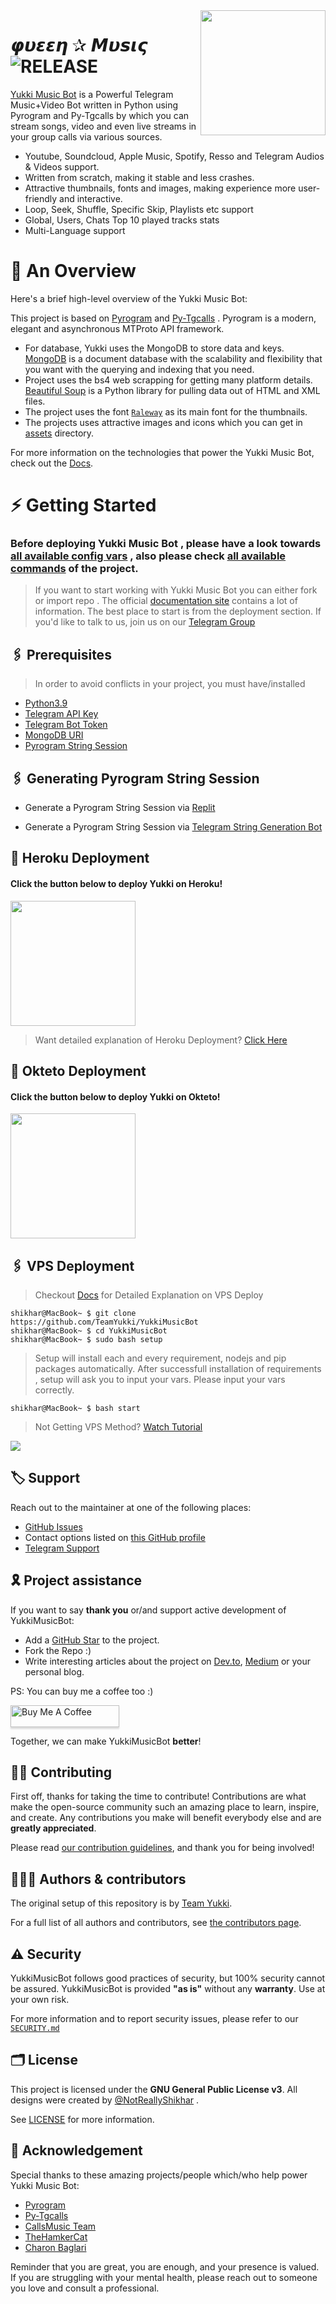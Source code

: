 <img src="https://telegra.ph/file/c0e014ff34f34d1056627.png" align="right" width="200" height="200"/>

# 𝞿𝞾𝞮𝞮𝞰 ✰ 𝞛𝞾𝙨𝞲𝞻 <img src="https://img.shields.io/github/v/release/TeamYukki/YukkiMusicBot?color=black&logo=github&logoColor=black&style=social" alt="RELEASE">

[Yukki Music Bot](https://github.com/TeamYukki/YukkiMusicBot) is a Powerful Telegram Music+Video Bot written in Python using Pyrogram and Py-Tgcalls by which you can stream songs, video and even live streams in your group calls via various sources.

* Youtube, Soundcloud, Apple Music, Spotify, Resso and Telegram Audios & Videos support.
* Written from scratch, making it stable and less crashes.
* Attractive thumbnails, fonts and images,  making experience more user-friendly and interactive.
* Loop, Seek, Shuffle, Specific Skip, Playlists etc support
* Global, Users, Chats Top 10 played tracks stats
* Multi-Language support


# 🔗 An Overview

Here's a brief high-level overview of the Yukki Music Bot:

This project is based on [Pyrogram](https://github.com/pyrogram) and [Py-Tgcalls](https://github.com/pytgcalls/pytgcalls) . Pyrogram is a modern, elegant and asynchronous MTProto API framework.

* For database, Yukki uses the MongoDB to store data and keys. [MongoDB](https://www.mongodb.com/) is a document database with the scalability and flexibility that you want with the querying and indexing that you need.
* Project uses the bs4 web scrapping for getting many platform details. [Beautiful Soup](https://www.crummy.com/software/BeautifulSoup/bs4/doc/) is a Python library for pulling data out of HTML and XML files.
* The project uses the font [`Raleway`](../assets/font2.ttf) as its main font for the thumbnails.
* The projects uses attractive images and icons which you can get in [assets](../assets/) directory.

For more information on the technologies that power the Yukki Music Bot, check out the [Docs](https://notreallyshikhar.gitbook.io/yukkimusicbot/).



# ⚡️ Getting Started

### Before deploying Yukki Music Bot , please have a look towards [all available config vars](../config/README.md) , also please check [all available commands](../strings/command.yml) of the project.

> If you want to start working with Yukki Music Bot you can either fork or import repo .
> The official [documentation site](https://notreallyshikhar.gitbook.io/yukkimusicbot/) contains a lot of information. The best place to start is from the deployment section.
> If you'd like to talk to us, join us on our [Telegram Group](https://t.me/YukkiSupport)


## 🖇 Prerequisites

> In order to avoid conflicts in your project, you must have/installed

- [Python3.9](https://www.python.org/downloads/release/python-390/)
- [Telegram API Key](https://docs.pyrogram.org/intro/setup#api-keys)
- [Telegram Bot Token](https://t.me/botfather)
- [MongoDB URI](https://notreallyshikhar.gitbook.io/yukkimusicbot/deployment/mongodb)
- [Pyrogram String Session](https://notreallyshikhar.gitbook.io/yukkimusicbot/deployment/string-session)


## 🖇 Generating Pyrogram String Session

- Generate a Pyrogram String Session via [Replit](https://replit.com/@NotReallyShikhar/Yukki-Music-String-Gen)

- Generate a Pyrogram String Session via [Telegram String Generation Bot](https://t.me/YukkiStringBot)


## 🚀 Heroku Deployment

<h4>Click the button below to deploy Yukki on Heroku!</h4>    
<a href="https://heroku.com/deploy/"><img src="https://img.shields.io/badge/Deploy%20To%20Heroku-blueviolet?style=for-the-badge&logo=heroku" width="200""/></a>

> Want detailed explanation of Heroku Deployment? [Click Here](https://notreallyshikhar.gitbook.io/yukkimusicbot/deployment/heroku)

## 🚀 Okteto Deployment

<h4>Click the button below to deploy Yukki on Okteto!</h4>
<a href="https://cloud.okteto.com/deploy?repository=https://github.com/TeamYukki/YukkiMusicBot"><img src="https://img.shields.io/badge/Deploy%20To%20Okteto-informational?style=for-the-badge&logo=Okteto" width="200""/></a>



## 🖇 VPS Deployment

> Checkout [Docs](https://notreallyshikhar.gitbook.io/yukkimusicbot/deployment/local-hosting-or-vps) for Detailed Explanation on VPS Deploy


```console
shikhar@MacBook~ $ git clone https://github.com/TeamYukki/YukkiMusicBot
shikhar@MacBook~ $ cd YukkiMusicBot
shikhar@MacBook~ $ sudo bash setup
```
> Setup will install each and every requirement, nodejs and pip packages automatically. After successfull installation of requirements , setup will ask you to input your vars.
> Please input your vars correctly.

```console
shikhar@MacBook~ $ bash start
```

> Not Getting VPS Method? [Watch Tutorial](https://t.me/TheYukki/2275)


<img src="https://telegra.ph/file/6b75b57da50ef1183fcdc.jpg" align="center">


## 🏷 Support

Reach out to the maintainer at one of the following places:

- [GitHub Issues](https://github.com/TeamYukki/yukkimusicbot/issues/new?assignees=&labels=question&template=SUPPORT_QUESTION.md&title=support%3A+)
- Contact options listed on [this GitHub profile](https://github.com/TeamYukki)
- [Telegram Support](https://t.me/YukkiSupport)

## 🎗 Project assistance

If you want to say **thank you** or/and support active development of YukkiMusicBot:

- Add a [GitHub Star](https://github.com/TeamYukki/YukkiMusicBot) to the project.
- Fork the Repo :)
- Write interesting articles about the project on [Dev.to](https://dev.to/), [Medium](https://medium.com/) or your personal blog.

PS: You can buy me a coffee too :)
<p><a href="https://www.buymeacoffee.com/notreallysy" target="_blank"><img src="https://www.buymeacoffee.com/assets/img/custom_images/orange_img.png" alt="Buy Me A Coffee" style="height: 35px !important;width: 174px !important;box-shadow: 0px 3px 2px 0px rgba(190, 190, 190, 0.5) !important;-webkit-box-shadow: 0px 3px 2px 0px rgba(190, 190, 190, 0.5) !important;" ></a></p>

Together, we can make YukkiMusicBot **better**!

## ✍🏻 Contributing

First off, thanks for taking the time to contribute! Contributions are what make the open-source community such an amazing place to learn, inspire, and create. Any contributions you make will benefit everybody else and are **greatly appreciated**.

Please read [our contribution guidelines](CONTRIBUTING.md), and thank you for being involved!

## 👨🏻‍💻 Authors & contributors

The original setup of this repository is by [Team Yukki](https://github.com/TeamYukki).

For a full list of all authors and contributors, see [the contributors page](https://github.com/TeamYukki/YukkiMusicBot/contributors).

## ⚠️ Security

YukkiMusicBot follows good practices of security, but 100% security cannot be assured. YukkiMusicBot is provided **"as is"** without any **warranty**. Use at your own risk.

For more information and to report security issues, please refer to our [`SECURITY.md`](SECURITY.md)


## 🗂 License

This project is licensed under the **GNU General Public License v3**. All designs were created by [@NotReallyShikhar](https://github.com/NotReallyShikhar) .

See [LICENSE](../LICENSE) for more information.

## 📑 Acknowledgement

Special thanks to these amazing projects/people which/who help power Yukki Music Bot:

- [Pyrogram](https://github.com/pyrogram/pyrogram)
- [Py-Tgcalls](https://github.com/pytgcalls/pytgcalls)
- [CallsMusic Team](https://github.com/Callsmusic)
- [TheHamkerCat](https://github.com/TheHamkerCat)
- [Charon Baglari](https://github.com/XCBv021)


Reminder that you are great, you are enough, and your presence is valued. If you are struggling with your mental health, please reach out to someone you love and consult a professional.
